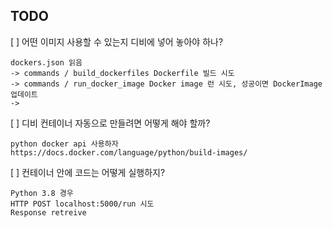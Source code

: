 ## TODO

[ ] 어떤 이미지 사용할 수 있는지 디비에 넣어 놓아야 하나?

```shell
dockers.json 읽음
-> commands / build_dockerfiles Dockerfile 빌드 시도
-> commands / run_docker_image Docker image 런 시도, 성공이면 DockerImage 업데이트
-> 
```

[ ] 디비 컨테이너 자동으로 만들려면 어떻게 해야 할까?

```shell
python docker api 사용하자
https://docs.docker.com/language/python/build-images/
```

[ ] 컨테이너 안에 코드는 어떻게 실행하지?

```shell
Python 3.8 경우
HTTP POST localhost:5000/run 시도
Response retreive   
```


